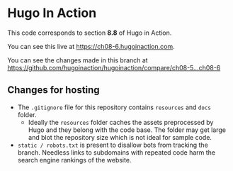 Hugo In Action
===============

This code corresponds to section **8.8** of Hugo in Action.

You can see this live at https://ch08-6.hugoinaction.com.

You can see the changes made in this branch at https://github.com/hugoinaction/hugoinaction/compare/ch08-5...ch08-6

Changes for hosting
--------------------

* The `.gitignore` file for this repository contains `resources` and `docs` folder.
  * Ideally the `resources` folder caches the assets preprocessed by Hugo and they belong with the code base. The folder may get large and blot the repository size which is not ideal for sample code.
* `static / robots.txt` is present to disallow bots from tracking the branch. Needless links to subdomains with repeated code harm the search engine rankings of the website.

